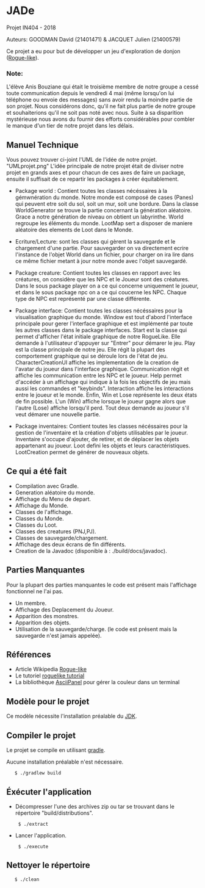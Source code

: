 # JADe
Projet IN404 - 2018

Auteurs: GOODMAN David (21401471) & JACQUET Julien (21400579)

Ce projet a eu pour but de développer un jeu d'exploration de donjon ([Rogue-like](https://fr.wikipedia.org/wiki/Rogue-like)).

### Note:
L'élève Anis Bouziane qui était le troisième membre de notre groupe a cessé toute communication depuis le vendredi 4 mai
(même lorsqu'on lui téléphone ou envoie des messages) sans avoir rendu la moindre partie de son projet. Nous considérons donc,
qu'il ne fait plus partie de notre groupe et souhaiterions qu'il ne soit pas noté avec nous. Suite à sa disparition mystérieuse
nous avons du fournir des efforts considérables pour combler le manque d'un tier de notre projet dans les délais.

## Manuel Technique
Vous pouvez trouver ci-joint l'UML de l'idée de notre projet. "UMLprojet.png"
L'idée principale de notre projet était de diviser notre projet en grands axes et pour chacun de ces axes de faire un package, 
ensuite il suffisait de ce repartir les packages à créer équitablement.

* Package world : Contient toutes les classes nécéssaires à la gémwnération du monde.
Notre monde est composé de cases (Panes) qui peuvent etre soit du sol, soit un mur, soit une bordure.
Dans la classe WorldGenerator se trouve la partie concernant la génération aléatoire. Grace a notre génération de niveau on
obtient un labyrinthe.
World regroupe les éléments du monde.
LootMap sert a disposer de maniere aléatoire des elements de Loot dans le Monde.

* Ecriture/Lecture: sont les classes qui gèrent la sauvegarde et le chargement d'une partie.
Pour sauvegarder on va directement ecrire l'instance de l'objet World dans un fichier, pour charger on ira lire dans ce même 
fichier metant à jour notre monde avec l'objet sauvegardé.

* Package creature: Contient toutes les classes en rapport avec les créatures, on considère que les NPC et le Joueur sont
des créatures.
Dans le sous package player on a ce qui concerne uniquement le joueur, et dans le sous package npc on a ce qui coucerne les NPC.
Chaque type de NPC est représenté par une classe différente.

* Package interface: Contient toutes les classes nécéssaires pour la visualisation graphique du monde.
Window est tout d'abord l'interface principale pour gerer l'interface graphique et est implémenté par toute les autres classes
dans le package interfaces.
Start est la classe qui permet d'afficher l'état initiale graphique de notre RogueLike. Elle demande à l'utilisateur d'appuyer sur
"Entrer" pour démarer le jeu.
Play est la classe principale de notre jeu. Elle régit la plupart des comportement graphique qui se déroule lors de l'état de jeu.
CharacterCreationUI affiche les implementation de la creation de l'avatar du joueur dans l'interface graphique.
Communication régit et affiche les communication entre les NPC et le joueur.
Help permet d'accéder à un affichage qui indique à la fois les objectifs de jeu mais aussi les commandes et "keybinds".
Interaction affiche les interactions entre le joueur et le monde.
Enfin, Win et Lose représente les deux états de fin possible. L'un (Win) affiche lorsque le joueur gagne alors que l'autre (Lose) 
affiche lorsqu'il perd. Tout deux demande au joueur s'il veut démarer une nouvelle partie.

* Package inventaires: Contient toutes les classes nécéssaires pour la gestion de l'inventaire et la création d'objets utilisables
par le joueur.
Inventaire s'occupe d'ajouter, de retirer, et de déplacer les objets appartenant au joueur.
Loot defini les objets et leurs caractéristiques.
LootCreation permet de générer de nouveaux objets.

## Ce qui a été fait
* Compilation avec Gradle.
* Generation aléatoire du monde.
* Affichage du Menu de depart.
* Affichage du Monde.
* Classes de l'affichage.
* Classes du Monde.
* Classes du Loot.
* Classes des creatures (PNJ,PJ).
* Classes de sauvegarde/chargement.
* Affichage des deux écrans de fin différents.
* Creation de la Javadoc (disponible à : ./build/docs/javadoc).

## Parties Manquantes
Pour la plupart des parties manquantes le code est présent mais l'affichage fonctionnel ne l'ai pas.
* Un membre.
* Affichage des Deplacement du Joueur.
* Apparition des monstres.
* Apparition des objets.
* Utilisation de la sauvegarde/charge. (le code est présent mais la sauvegarde n'est jamais appelée).

## Références
* Article Wikipedia [Rogue-like](https://fr.wikipedia.org/wiki/Rogue-like)
* Le tutoriel [roguelike tutorial](http://trystans.blogspot.fr/2016/01/roguelike-tutorial-00-table-of-contents.html)
* La bibliothèque [AsciiPanel](https://github.com/trystan/AsciiPanel) pour gérer la couleur dans un terminal 

## Modèle pour le projet
Ce modèle nécessite l'installation préalable du [JDK](http://www.oracle.com/technetwork/java/javase/downloads/index.html).

## Compiler le projet
Le projet se compile en utilisant [gradle](https://gradle.org/).

Aucune installation préalable n'est nécessaire.

       $ ./gradlew build


## Éxécuter l'application
* Décompresser l'une des archives zip ou tar se trouvant dans le répertoire "build/distributions".

       $ ./extract

* Lancer l'application.

       $ ./execute


## Nettoyer le répertoire

       $ ./clean
